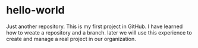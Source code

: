 # hello-world
Just another repository. 
This is my first project in GitHub.
I have learned how to vreate a repository and a branch.
later we will use this experience to create and manage a real project in our organization.
